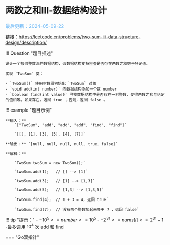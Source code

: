 # 两数之和Ⅲ-数据结构设计


<span style="color:rgb(100,180,246);font-size:11pt">最后更新：2024-05-09-22</span>

链接：https://leetcode.cn/problems/two-sum-iii-data-structure-design/description/

!!! Question "题目描述"

    设计一个接收整数流的数据结构，该数据结构支持检查是否存在两数之和等于特定值。

    实现 `TwoSum` 类：

    - `TwoSum()` 使用空数组初始化 `TwoSum` 对象
    - `void add(int number)` 向数据结构添加一个数 number
    - `boolean find(int value)` 寻找数据结构中是否存在一对整数，使得两数之和与给定的值相等。如果存在，返回 true ；否则，返回 false 。


!!! example "题目示例"

    **输入：** 
        `["TwoSum", "add", "add", "add", "find", "find"]`
        
        `[[], [1], [3], [5], [4], [7]]`

    **输出：** `[null, null, null, null, true, false]`

    **解释：** 
    
        `TwoSum twoSum = new TwoSum();`   
             
        `twoSum.add(1);   // [] --> [1]`   
             
        `twoSum.add(3);   // [1] --> [1,3]`    
            
        `twoSum.add(5);   // [1,3] --> [1,3,5]`
                
        `twoSum.find(4);  // 1 + 3 = 4，返回 true`
        
        `twoSum.find(7);  // 没有两个整数加起来等于 7 ，返回 false`


!!! tip "提示："
    - $-10^5 <= number <= 10^5$
    - $-2 ^ {31} <= nums[i] <= 2 ^ {31} - 1$
    -最多调用 $10^4$ 次 add 和 find


=== "Go双指针"